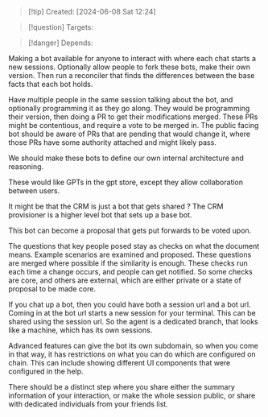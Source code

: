
>[!tip] Created: [2024-06-08 Sat 12:24]

>[!question] Targets: 

>[!danger] Depends: 

Making a bot available for anyone to interact with where each chat starts a new sessions.
Optionally allow people to fork these bots, make their own version.
Then run a reconciler that finds the differences between the base facts that each bot holds.

Have multiple people in the same session talking about the bot, and optionally programming it as they go along.  They would be programming their version, then doing a PR to get their modifications merged.  These PRs might be contentious, and require a vote to be merged in.
The public facing bot should be aware of PRs that are pending that would change it, where those PRs have some authority attached and might likely pass.

We should make these bots to define our own internal architecture and reasoning.

These would like GPTs in the gpt store, except they allow collaboration between users.

It might be that the CRM is just a bot that gets shared ?
The CRM provisioner is a higher level bot that sets up a base bot.

This bot can become a proposal that gets put forwards to be voted upon.

The questions that key people posed stay as checks on what the document means.  Example scenarios are examined and proposed.  These questions are merged where possible if the similarity is enough.  These checks run each time a change occurs, and people can get notified.  So some checks are core, and others are external, which are either private or a state of proposal to be made core.

If you chat up a bot, then you could have both a session url and a bot url.  Coming in at the bot url starts a new session for your terminal.  This can be shared using the session url.
So the agent is a dedicated branch, that looks like a machine, which has its own sessions.

Advanced features can give the bot its own subdomain, so when you come in that way, it has restrictions on what you can do which are configured on chain.  This can include showing different UI components that were configured in the help.

There should be a distinct step where you share either the summary information of your interaction, or make the whole session public, or share with dedicated individuals from your friends list. 